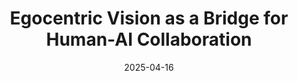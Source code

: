 ---
title: "Egocentric Vision as a Bridge for Human-AI Collaboration"
date: 2025-04-16
when: "04 July 2025"
venue: "Eyes Of The Future: Integrating Artificial Intelligence in Smart Eyewear (IAISE) workshop @ IJCNN 2025"
venue_url: "https://sites.google.com/view/iaise-ijcnn-2025/iaise"
draft: false
slides_url: "http://antoninofurnari.it/downloads/talks/iaise_ijcnn25.pdf"
---